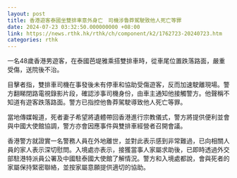 ```yaml
---
layout: post
title: 香港遊客泰國坐雙排車意外身亡　司機涉魯莽駕駛致他人死亡等罪
date: 2024-07-23 03:32:50.000000000 +08:00
link: https://news.rthk.hk/rthk/ch/component/k2/1762723-20240723.htm
categories: rthk
---
```


一名48歲香港男遊客，在泰國芭堤雅乘搭雙排車時，從車尾位置跌落路面，嚴重受傷，送院後不治。

目擊者指，雙排車司機在事發後未有停車和協助受傷遊客，反而加速駛離現場。警方翻睇閉路電視錄影片段，確認涉事司機身份，由車主通知他接觸警方。他聲稱不知道有遊客跌落路面。警方已指控他魯莽駕駛導致他人死亡等罪。

當地傳媒報道，死者妻子希望將遺體帶回香港進行宗教儀式，警方將提供便利並會與中國大使館協調，警方亦會因應事件與雙排車經營者召開會議。

香港警方就證實一名警務人員在外地離世，並對此表示感到非常難過，已向相關人員的家人表示深切慰問。入境處亦表示，接獲當事人家屬求助後，已即時透過外交部駐港特派員公署及中國駐泰國大使館了解情況。警方和入境處都說，會與死者的家屬保持緊密聯絡，並按家屬意願提供適切的協助。
